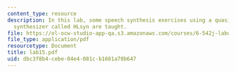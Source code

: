 ```yaml
---
content_type: resource
description: In this lab, some speech synthesis exercises using a quasi-articulatory
  synthesizer called HLsyn are taught.
file: https://ol-ocw-studio-app-qa.s3.amazonaws.com/courses/6-542j-laboratory-on-the-physiology-acoustics-and-perception-of-speech-fall-2005/dbc3f8b4cebe04e4081cb1601a70b647_lab15.pdf
file_type: application/pdf
resourcetype: Document
title: lab15.pdf
uid: dbc3f8b4-cebe-04e4-081c-b1601a70b647
---
```

